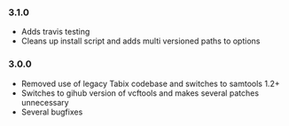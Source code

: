 ### 3.1.0
* Adds travis testing
* Cleans up install script and adds multi versioned paths to options

### 3.0.0
* Removed use of legacy Tabix codebase and switches to samtools 1.2+
* Switches to gihub version of vcftools and makes several patches unnecessary
* Several bugfixes
